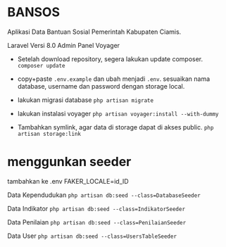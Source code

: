 # BANSOS
 Aplikasi Data Bantuan Sosial Pemerintah Kabupaten Ciamis.
 
Laravel Versi 8.0
Admin Panel Voyager

* Setelah download repository, segera lakukan update composer.
`composer update`

* copy+paste `.env.example` dan ubah menjadi `.env`. sesuaikan nama database, username dan password dengan storage local.

* lakukan migrasi database
`php artisan migrate`

* lakukan instalasi voyager
`php artisan voyager:install --with-dummy`

* Tambahkan symlink, agar data di storage dapat di akses public.
`php artisan storage:link`

# menggunkan seeder 
tambahkan ke .env FAKER_LOCALE=id_ID

Data Kependudukan
`php artisan db:seed --class=DatabaseSeeder`

Data Indikator
`php artisan db:seed --class=IndikatorSeeder`

Data Penilaian
`php artisan db:seed --class=PenilaianSeeder`

Data User
`php artisan db:seed --class=UsersTableSeeder`
